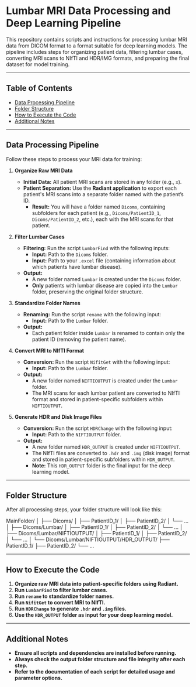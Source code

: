 # Lumbar MRI Data Processing and Deep Learning Pipeline

This repository contains scripts and instructions for processing lumbar MRI data from DICOM format to a format suitable for deep learning models. The pipeline includes steps for organizing patient data, filtering lumbar cases, converting MRI scans to NIfTI and HDR/IMG formats, and preparing the final dataset for model training.

---

## Table of Contents

- [Data Processing Pipeline](#data-processing-pipeline)
- [Folder Structure](#folder-structure)
- [How to Execute the Code](#how-to-execute-the-code)
- [Additional Notes](#additional-notes)

---

## Data Processing Pipeline

Follow these steps to process your MRI data for training:

1. **Organize Raw MRI Data**
   - **Initial Data:** All patient MRI scans are stored in any folder (e.g., `x`).
   - **Patient Separation:** Use the **Radiant application** to export each patient's MRI scans into a separate folder named with the patient’s ID.
     - **Result:** You will have a folder named `Dicoms`, containing subfolders for each patient (e.g., `Dicoms/PatientID_1`, `Dicoms/PatientID_2`, etc.), each with the MRI scans for that patient.

2. **Filter Lumbar Cases**
   - **Filtering:** Run the script `LumbarFind` with the following inputs:
     - **Input:** Path to the `Dicoms` folder.
     - **Input:** Path to your `.excel` file (containing information about which patients have lumbar disease).
   - **Output:**  
     - A new folder named `Lumbar` is created under the `Dicoms` folder.
     - **Only** patients with lumbar disease are copied into the `Lumbar` folder, preserving the original folder structure.

3. **Standardize Folder Names**
   - **Renaming:** Run the script `rename` with the following input:
     - **Input:** Path to the `Lumbar` folder.
   - **Output:**  
     - Each patient folder inside `Lumbar` is renamed to contain only the patient ID (removing the patient name).

4. **Convert MRI to NIfTI Format**
   - **Conversion:** Run the script `NifitGet` with the following input:
     - **Input:** Path to the `Lumbar` folder.
   - **Output:**  
     - A new folder named `NIFTIOUTPUT` is created under the `Lumbar` folder.
     - The MRI scans for each lumbar patient are converted to NIfTI format and stored in patient-specific subfolders within `NIFTIOUTPUT`.

5. **Generate HDR and Disk Image Files**
   - **Conversion:** Run the script `HDRChange` with the following input:
     - **Input:** Path to the `NIFTIOUTPUT` folder.
   - **Output:**  
     - A new folder named `HDR_OUTPUT` is created under `NIFTIOUTPUT`.
     - The NIfTI files are converted to `.hdr` and `.img` (disk image) format and stored in patient-specific subfolders within `HDR_OUTPUT`.
     - **Note:** This `HDR_OUTPUT` folder is the final input for the deep learning model.

---

## Folder Structure

After all processing steps, your folder structure will look like this:

MainFolder/
│
├── Dicoms/
│ ├── PatientID_1/
│ ├── PatientID_2/
│ └── ...
│
├── Dicoms/Lumbar/
│ ├── PatientID_1/
│ ├── PatientID_2/
│ └── ...
│
├── Dicoms/Lumbar/NIFTIOUTPUT/
│ ├── PatientID_1/
│ ├── PatientID_2/
│ └── ...
│
└── Dicoms/Lumbar/NIFTIOUTPUT/HDR_OUTPUT/
├── PatientID_1/
├── PatientID_2/
└── ...


---

## How to Execute the Code

1. **Organize raw MRI data into patient-specific folders using Radiant.**
2. **Run `LumbarFind` to filter lumbar cases.**
3. **Run `rename` to standardize folder names.**
4. **Run `NifitGet` to convert MRI to NIfTI.**
5. **Run `HDRChange` to generate `.hdr` and `.img` files.**
6. **Use the `HDR_OUTPUT` folder as input for your deep learning model.**

---

## Additional Notes

- **Ensure all scripts and dependencies are installed before running.**
- **Always check the output folder structure and file integrity after each step.**
- **Refer to the documentation of each script for detailed usage and parameter options.**
